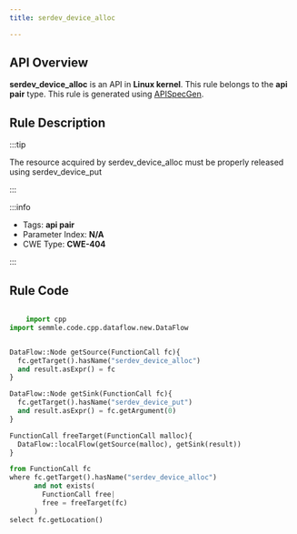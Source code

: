```yaml
---
title: serdev_device_alloc

---
```



## API Overview
**serdev_device_alloc** is an API in **Linux kernel**. This rule belongs to the **api pair** type. This rule is generated using [APISpecGen](../../tools/APISpecGen).
## Rule Description

:::tip

The resource acquired by serdev_device_alloc must be properly released using serdev_device_put

:::

:::info

- Tags: **api pair**
- Parameter Index: **N/A**
- CWE Type: **CWE-404**

:::

## Rule Code
```python

    import cpp
import semmle.code.cpp.dataflow.new.DataFlow


DataFlow::Node getSource(FunctionCall fc){
  fc.getTarget().hasName("serdev_device_alloc")
  and result.asExpr() = fc
}

DataFlow::Node getSink(FunctionCall fc){
  fc.getTarget().hasName("serdev_device_put")
  and result.asExpr() = fc.getArgument(0)
}

FunctionCall freeTarget(FunctionCall malloc){
  DataFlow::localFlow(getSource(malloc), getSink(result))
}

from FunctionCall fc
where fc.getTarget().hasName("serdev_device_alloc")
      and not exists(
        FunctionCall free| 
        free = freeTarget(fc)
      )
select fc.getLocation()

    
```